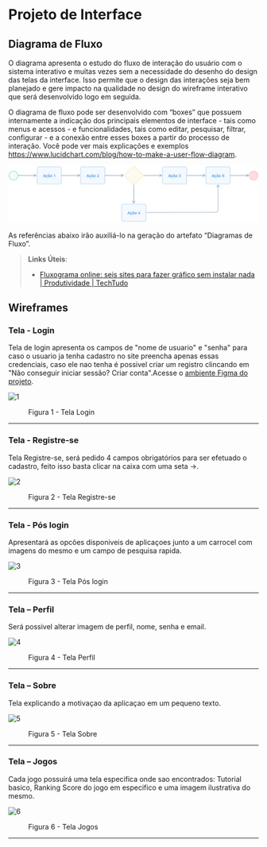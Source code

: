 
# Projeto de Interface

## Diagrama de Fluxo

O diagrama apresenta o estudo do fluxo de interação do usuário com o sistema interativo e  muitas vezes sem a necessidade do desenho do design das telas da interface. Isso permite que o design das interações seja bem planejado e gere impacto na qualidade no design do wireframe interativo que será desenvolvido logo em seguida.

O diagrama de fluxo pode ser desenvolvido com “boxes” que possuem internamente a indicação dos principais elementos de interface - tais como menus e acessos - e funcionalidades, tais como editar, pesquisar, filtrar, configurar - e a conexão entre esses boxes a partir do processo de interação. Você pode ver mais explicações e exemplos https://www.lucidchart.com/blog/how-to-make-a-user-flow-diagram.

![Exemplo de Diagrama de Fluxo](img/diagramafluxo2.jpg)

As referências abaixo irão auxiliá-lo na geração do artefato “Diagramas de Fluxo”.

> **Links Úteis**:
> - [Fluxograma online: seis sites para fazer gráfico sem instalar nada | Produtividade | TechTudo](https://www.techtudo.com.br/listas/2019/03/fluxograma-online-seis-sites-para-fazer-grafico-sem-instalar-nada.ghtml)

## Wireframes
<h3><b>Tela - Login</b></h3>
<p>Tela de login apresenta os campos de "nome de usuario" e "senha" para caso o usuario ja tenha cadastro no site preencha apenas essas credenciais, caso ele nao tenha é possivel criar um registro clincando em "Não conseguir iniciar sessão? Criar conta".Acesse o <a href="[https://www.figma.com/proto/hmYlDcIeb9Muq5sbxBzTqU/Untitled?type=design&node-id=1-2&t=YnjD1XUWNbGzugpF-1&scaling=contain&page-id=0%3A1&starting-point-node-id=1%3A2](https://www.figma.com/proto/TqRObe05WxsIhUHcQVvYzB/Untitled?type=design&node-id=1-6&t=TaMgpsKrQ0gPQVOd-0&scaling=min-zoom&page-id=0%3A1)">ambiente Figma do projeto</a>.
 </p>
  
![1](https://github.com/ICEI-PUC-Minas-PMV-ADS/pmv-ads-2024-1-e3-proj-mov-t7-g2/assets/144962568/1a634c67-48d7-4d7b-86dc-b0d40072707d)


<figure> 
  <figcaption>Figura 1 - Tela Login
</figure> 
<hr>
<h3><b>Tela -  Registre-se</b></h3>
<p>Tela Registre-se, será pedido 4 campos obrigatórios para ser efetuado o cadastro, feito isso basta clicar na caixa com uma seta ->.</p>

 ![2](https://github.com/ICEI-PUC-Minas-PMV-ADS/pmv-ads-2024-1-e3-proj-mov-t7-g2/assets/144962568/7136e770-18fa-4725-bee8-a36b82ec8b59)

  
<figure> 
  <figcaption> Figura 2 - Tela Registre-se
</figure> 
<hr>

<h3><b>Tela - Pós login</b></h3>
<p>Apresentará as opcões disponiveis de aplicaçoes junto a um carrocel com imagens do mesmo e um campo de pesquisa rapida.</p>

![3](https://github.com/ICEI-PUC-Minas-PMV-ADS/pmv-ads-2024-1-e3-proj-mov-t7-g2/assets/144962568/078441dc-a7cd-499a-888b-2b04740321ac)


  
<figure>  
    <figcaption>Figura 3 - Tela Pós login  
</figure> 
<hr>

<h3><b>Tela – Perfil</b></h3>
<p>Será possivel alterar imagem de perfil, nome, senha e email.</p>
  
![4](https://github.com/ICEI-PUC-Minas-PMV-ADS/pmv-ads-2024-1-e3-proj-mov-t7-g2/assets/144962568/f3b53300-5188-4d18-b56f-f301f8303541)



<figure> 
    <figcaption>Figura 4 - Tela Perfil
</figure>
<hr>

<h3><b>Tela – Sobre</b></h3>
<p>Tela explicando a motivaçao da aplicaçao em um pequeno texto.</p>
  
![5](https://github.com/ICEI-PUC-Minas-PMV-ADS/pmv-ads-2024-1-e3-proj-mov-t7-g2/assets/144962568/92b2193f-d720-4948-a567-54fa40dc0ea3)



<figure> 
    <figcaption>Figura 5 - Tela Sobre
</figure>
<hr>

<h3><b>Tela – Jogos</b></h3>
<p>Cada jogo possuirá uma tela especifica onde sao encontrados: Tutorial basico, Ranking Score do jogo em especifico e uma imagem ilustrativa do mesmo.</p>
  

![6](https://github.com/ICEI-PUC-Minas-PMV-ADS/pmv-ads-2024-1-e3-proj-mov-t7-g2/assets/144962568/6f9aa9ba-f0af-4a1b-b608-440ef9b21075)



<figure> 
    <figcaption>Figura 6 - Tela Jogos
</figure>
<hr>


